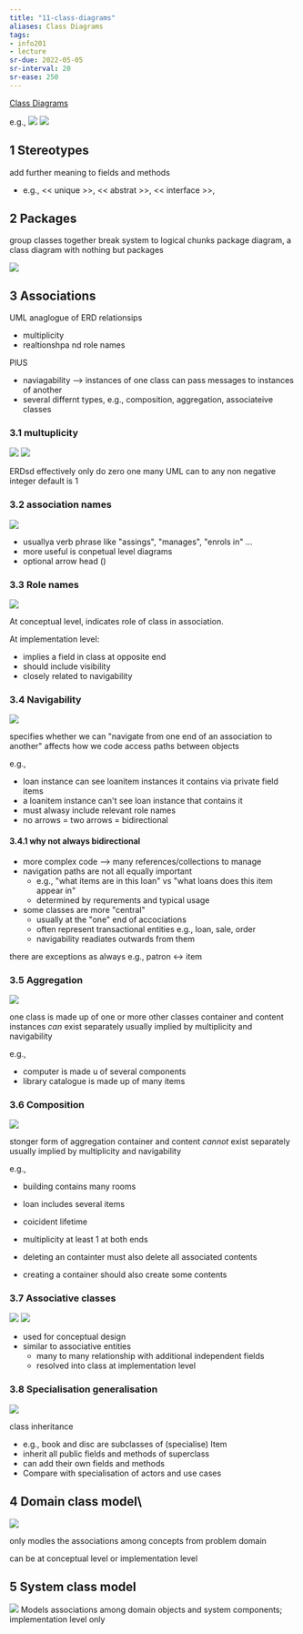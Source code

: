 ```yaml
---
title: "11-class-diagrams"
aliases: Class Diagrams
tags: 
- info201
- lecture
sr-due: 2022-05-05
sr-interval: 20
sr-ease: 250
---
```


[Class Diagrams](notes/11-class-diagrams.md)

e.g., ![](https://i.imgur.com/rFmUs5r.png)
![](https://i.imgur.com/1kO9BDk.png)


## 1 Stereotypes
add further meaning to fields and methods
- e.g., << unique >>, << abstrat >>, << interface >>, 

## 2 Packages
group classes together
break system to logical chunks
package diagram, a class diagram with nothing but packages

![](https://i.imgur.com/UiXZeha.png)

## 3 Associations
UML anaglogue of ERD relationsips
- multiplicity
- realtionshpa nd role names

PlUS
- naviagability --> instances of one class can pass messages to instances of another
- several differnt types, e.g., composition, aggregation, associateive classes

### 3.1 multuplicity
![](https://i.imgur.com/1dSergW.png)
![](https://i.imgur.com/4TKsBKd.png)

ERDsd effectively only do zero one many
UML can to any non negative integer
default is 1

### 3.2 association names
![](https://i.imgur.com/btif86K.png)

- usuallya verb phrase like "assings", "manages", "enrols in" ...
- more useful is conpetual level diagrams
- optional arrow head ()

### 3.3 Role names
![](https://i.imgur.com/3HEG9yN.png)

At conceptual level, indicates role of class in association.

At implementation level:
- implies a field in class at opposite end
- should include visibility
- closely related to navigability

### 3.4 Navigability
![](https://i.imgur.com/beoNmcQ.png)

specifies whether we can "navigate from one end of an association to another"
affects how we code access paths between objects

e.g.,
- loan instance can see loanitem instances it contains via private field items
- a loanitem instance can't see loan instance that contains it
- must alwasy include relevant role names
- no arrows = two arrows = bidirectional

#### 3.4.1 why not always bidirectional

- more complex code --> many references/collections to manage
- navigation paths are not all equally important
	- e.g., "what items are in this loan" vs "what loans does this item appear in"
	- determined by requrements and typical usage
- some classes are more "central"
	- usually at the "one" end of accociations
	- often represent transactional entities e.g., loan, sale, order
	- navigability readiates outwards from them

there are exceptions as always e.g., patron <-> item


### 3.5 Aggregation
![](https://i.imgur.com/FI21bfD.png)

one class is made up of one or more other classes
container and content instances _can_ exist separately
usually implied by multiplicity and navigability

e.g.,
- computer is made u of several components
- library catalogue is made up of many items


### 3.6 Composition
![](https://i.imgur.com/2ryJXSM.png)

stonger form of aggregation
container and content _cannot_ exist separately
usually implied by multiplicity and navigability

e.g., 
- building contains many rooms
- loan includes several items

- coicident lifetime
- multiplicity at least 1 at both ends
- deleting an containter must also delete all associated contents
- creating a container should also create some contents


### 3.7 Associative classes
![](https://i.imgur.com/Rq91xGx.png)
![](https://i.imgur.com/zzOlLV1.png)

- used for conceptual design
- similar to associative entities
	- many to many relationship with additional independent fields
	- resolved into class at implementation level

### 3.8 Specialisation generalisation
![](https://i.imgur.com/kfI2YSe.png)

class inheritance
- e.g., book and disc are subclasses of (specialise) Item
- inherit all public fields and methods of superclass
- can add their own fields and methods
- Compare with specialisation of actors and use cases

## 4 Domain class model\
![](https://i.imgur.com/JFHQOFA.png)

only modles the associations among concepts from problem domain

can be at conceptual level or implementation level

## 5 System class model
![](https://i.imgur.com/KsQuCd5.png)
Models associations among domain objects and system components; implementation level only
